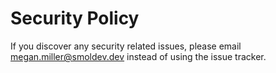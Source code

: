 # Security Policy

If you discover any security related issues, please email megan.miller@smoldev.dev instead of using the issue tracker.
